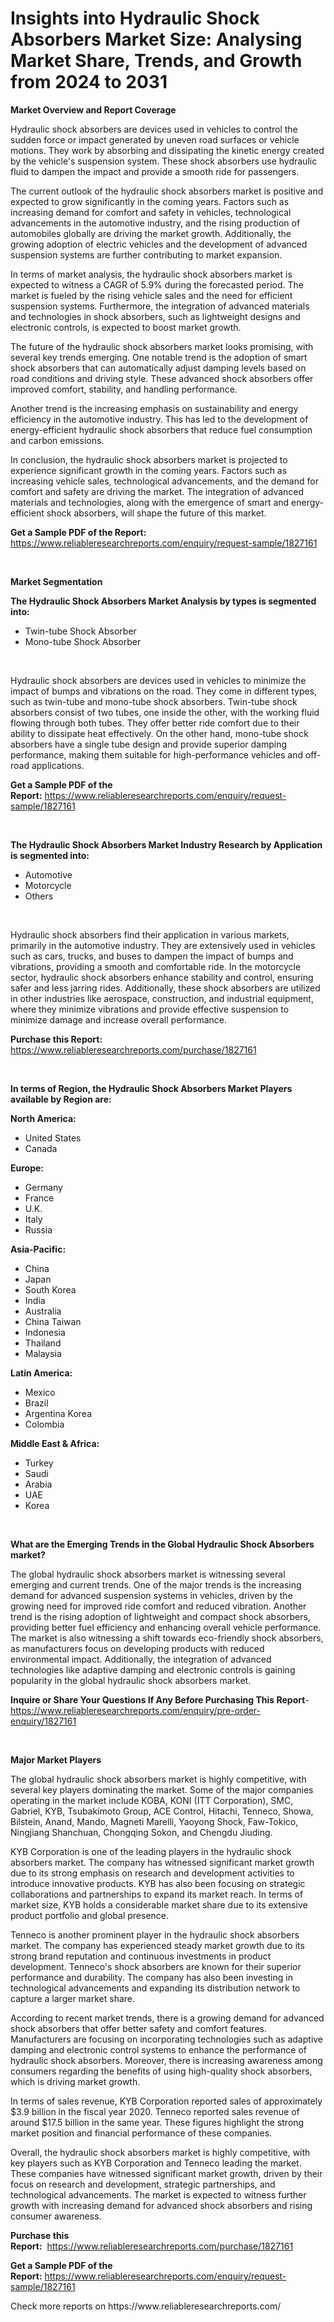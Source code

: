 <p><h1>Insights into Hydraulic Shock Absorbers Market Size: Analysing Market Share, Trends, and Growth from 2024 to 2031</h1></p><p><strong>Market Overview and Report Coverage</strong></p>
<p><p>Hydraulic shock absorbers are devices used in vehicles to control the sudden force or impact generated by uneven road surfaces or vehicle motions. They work by absorbing and dissipating the kinetic energy created by the vehicle's suspension system. These shock absorbers use hydraulic fluid to dampen the impact and provide a smooth ride for passengers.</p><p>The current outlook of the hydraulic shock absorbers market is positive and expected to grow significantly in the coming years. Factors such as increasing demand for comfort and safety in vehicles, technological advancements in the automotive industry, and the rising production of automobiles globally are driving the market growth. Additionally, the growing adoption of electric vehicles and the development of advanced suspension systems are further contributing to market expansion.</p><p>In terms of market analysis, the hydraulic shock absorbers market is expected to witness a CAGR of 5.9% during the forecasted period. The market is fueled by the rising vehicle sales and the need for efficient suspension systems. Furthermore, the integration of advanced materials and technologies in shock absorbers, such as lightweight designs and electronic controls, is expected to boost market growth.</p><p>The future of the hydraulic shock absorbers market looks promising, with several key trends emerging. One notable trend is the adoption of smart shock absorbers that can automatically adjust damping levels based on road conditions and driving style. These advanced shock absorbers offer improved comfort, stability, and handling performance.</p><p>Another trend is the increasing emphasis on sustainability and energy efficiency in the automotive industry. This has led to the development of energy-efficient hydraulic shock absorbers that reduce fuel consumption and carbon emissions.</p><p>In conclusion, the hydraulic shock absorbers market is projected to experience significant growth in the coming years. Factors such as increasing vehicle sales, technological advancements, and the demand for comfort and safety are driving the market. The integration of advanced materials and technologies, along with the emergence of smart and energy-efficient shock absorbers, will shape the future of this market.</p></p>
<p><strong>Get a Sample PDF of the Report:</strong> <a href="https://www.reliableresearchreports.com/enquiry/request-sample/1827161">https://www.reliableresearchreports.com/enquiry/request-sample/1827161</a></p>
<p>&nbsp;</p>
<p><strong>Market Segmentation</strong></p>
<p><strong>The Hydraulic Shock Absorbers Market Analysis by types is segmented into:</strong></p>
<p><ul><li>Twin-tube Shock Absorber</li><li>Mono-tube Shock Absorber</li></ul></p>
<p>&nbsp;</p>
<p><p>Hydraulic shock absorbers are devices used in vehicles to minimize the impact of bumps and vibrations on the road. They come in different types, such as twin-tube and mono-tube shock absorbers. Twin-tube shock absorbers consist of two tubes, one inside the other, with the working fluid flowing through both tubes. They offer better ride comfort due to their ability to dissipate heat effectively. On the other hand, mono-tube shock absorbers have a single tube design and provide superior damping performance, making them suitable for high-performance vehicles and off-road applications.</p></p>
<p><strong>Get a Sample PDF of the Report:</strong>&nbsp;<a href="https://www.reliableresearchreports.com/enquiry/request-sample/1827161">https://www.reliableresearchreports.com/enquiry/request-sample/1827161</a></p>
<p>&nbsp;</p>
<p><strong>The Hydraulic Shock Absorbers Market Industry Research by Application is segmented into:</strong></p>
<p><ul><li>Automotive</li><li>Motorcycle</li><li>Others</li></ul></p>
<p>&nbsp;</p>
<p><p>Hydraulic shock absorbers find their application in various markets, primarily in the automotive industry. They are extensively used in vehicles such as cars, trucks, and buses to dampen the impact of bumps and vibrations, providing a smooth and comfortable ride. In the motorcycle sector, hydraulic shock absorbers enhance stability and control, ensuring safer and less jarring rides. Additionally, these shock absorbers are utilized in other industries like aerospace, construction, and industrial equipment, where they minimize vibrations and provide effective suspension to minimize damage and increase overall performance.</p></p>
<p><strong>Purchase this Report:</strong>&nbsp; <a href="https://www.reliableresearchreports.com/purchase/1827161">https://www.reliableresearchreports.com/purchase/1827161</a></p>
<p>&nbsp;</p>
<p><strong>In terms of Region, the Hydraulic Shock Absorbers Market Players available by Region are:</strong></p>
<p>
    <p> <strong> North America: </strong>
        <ul>
            <li>United States</li>
            <li>Canada</li>
        </ul>
        </p> 
    <p> <strong> Europe: </strong>
        <ul>
            <li>Germany</li>
            <li>France</li>
            <li>U.K.</li>
            <li>Italy</li>
            <li>Russia</li>
        </ul>
        </p> 
    <p> <strong> Asia-Pacific: </strong>
        <ul>
            <li>China</li>
            <li>Japan</li>
            <li>South Korea</li>
            <li>India</li>
            <li>Australia</li>
            <li>China Taiwan</li>
            <li>Indonesia</li>
            <li>Thailand</li>
            <li>Malaysia</li>
        </ul>
        </p> 
    <p> <strong> Latin America: </strong>
        <ul>
            <li>Mexico</li>
            <li>Brazil</li>
            <li>Argentina Korea</li>
            <li>Colombia</li>
        </ul>
        </p> 
    <p> <strong> Middle East & Africa: </strong>
        <ul>
            <li>Turkey</li>
            <li>Saudi</li>
            <li>Arabia</li>
            <li>UAE</li>
            <li>Korea</li>
        </ul>
    </p>
    </p>
<p>&nbsp;</p>
<p><strong>What are the Emerging Trends in the Global Hydraulic Shock Absorbers market?</strong></p>
<p><p>The global hydraulic shock absorbers market is witnessing several emerging and current trends. One of the major trends is the increasing demand for advanced suspension systems in vehicles, driven by the growing need for improved ride comfort and reduced vibration. Another trend is the rising adoption of lightweight and compact shock absorbers, providing better fuel efficiency and enhancing overall vehicle performance. The market is also witnessing a shift towards eco-friendly shock absorbers, as manufacturers focus on developing products with reduced environmental impact. Additionally, the integration of advanced technologies like adaptive damping and electronic controls is gaining popularity in the global hydraulic shock absorbers market.</p></p>
<p><strong>Inquire or Share Your Questions If Any Before Purchasing This Report</strong>- <a href="https://www.reliableresearchreports.com/enquiry/pre-order-enquiry/1827161">https://www.reliableresearchreports.com/enquiry/pre-order-enquiry/1827161</a></p>
<p>&nbsp;</p>
<p><strong>Major Market Players</strong></p>
<p><p>The global hydraulic shock absorbers market is highly competitive, with several key players dominating the market. Some of the major companies operating in the market include KOBA, KONI (ITT Corporation), SMC, Gabriel, KYB, Tsubakimoto Group, ACE Control, Hitachi, Tenneco, Showa, Bilstein, Anand, Mando, Magneti Marelli, Yaoyong Shock, Faw-Tokico, Ningjiang Shanchuan, Chongqing Sokon, and Chengdu Jiuding.</p><p>KYB Corporation is one of the leading players in the hydraulic shock absorbers market. The company has witnessed significant market growth due to its strong emphasis on research and development activities to introduce innovative products. KYB has also been focusing on strategic collaborations and partnerships to expand its market reach. In terms of market size, KYB holds a considerable market share due to its extensive product portfolio and global presence.</p><p>Tenneco is another prominent player in the hydraulic shock absorbers market. The company has experienced steady market growth due to its strong brand reputation and continuous investments in product development. Tenneco's shock absorbers are known for their superior performance and durability. The company has also been investing in technological advancements and expanding its distribution network to capture a larger market share.</p><p>According to recent market trends, there is a growing demand for advanced shock absorbers that offer better safety and comfort features. Manufacturers are focusing on incorporating technologies such as adaptive damping and electronic control systems to enhance the performance of hydraulic shock absorbers. Moreover, there is increasing awareness among consumers regarding the benefits of using high-quality shock absorbers, which is driving market growth.</p><p>In terms of sales revenue, KYB Corporation reported sales of approximately $3.9 billion in the fiscal year 2020. Tenneco reported sales revenue of around $17.5 billion in the same year. These figures highlight the strong market position and financial performance of these companies.</p><p>Overall, the hydraulic shock absorbers market is highly competitive, with key players such as KYB Corporation and Tenneco leading the market. These companies have witnessed significant market growth, driven by their focus on research and development, strategic partnerships, and technological advancements. The market is expected to witness further growth with increasing demand for advanced shock absorbers and rising consumer awareness.</p></p>
<p><strong>Purchase this Report:</strong>&nbsp;&nbsp;<a href="https://www.reliableresearchreports.com/purchase/1827161">https://www.reliableresearchreports.com/purchase/1827161</a></p>
<p></p>
<p><strong>Get a Sample PDF of the Report:</strong>&nbsp;<a href="https://www.reliableresearchreports.com/enquiry/request-sample/1827161">https://www.reliableresearchreports.com/enquiry/request-sample/1827161</a></p>
<p>Check more reports on https://www.reliableresearchreports.com/</p>